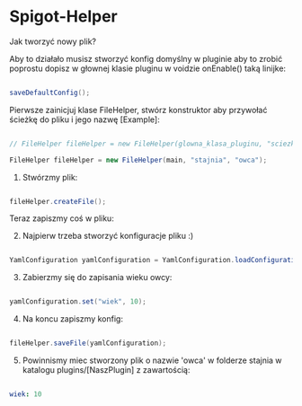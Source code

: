 # Spigot-Helper

Jak tworzyć nowy plik?

Aby to działało musisz stworzyć konfig domyślny w pluginie aby to zrobić poprostu dopisz w głownej klasie pluginu w voidzie
onEnable() taką linijke:

```java

saveDefaultConfig();

```

Pierwsze zainicjuj klase FileHelper, stwórz konstruktor aby przywołać ścieżkę do pliku i jego nazwę [Example]:

```java

// FileHelper fileHelper = new FileHelper(glowna_klasa_pluginu, "sciezka do pliku", "nazwa pliku");

FileHelper fileHelper = new FileHelper(main, "stajnia", "owca");

```
1. Stwórzmy plik:

```java

fileHelper.createFile();

```


Teraz zapiszmy coś w pliku:

2. Najpierw trzeba stworzyć konfiguracje pliku :)

```java

YamlConfiguration yamlConfiguration = YamlConfiguration.loadConfiguration(fileHelper.getFile());

```

3. Zabierzmy się do zapisania wieku owcy:

```java

yamlConfiguration.set("wiek", 10);

```

4. Na koncu zapiszmy konfig:

```java

fileHelper.saveFile(yamlConfiguration);

```

5. Powinnismy miec stworzony plik o nazwie 'owca' w folderze stajnia w katalogu plugins/[NaszPlugin] z zawartością:

```yaml

wiek: 10

```
